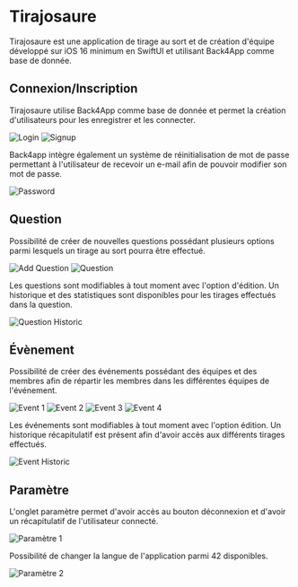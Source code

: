 # Tirajosaure

Tirajosaure est une application de tirage au sort et de création d'équipe développé sur iOS 16 minimum en SwiftUI et utilisant Back4App comme base de donnée.

## Connexion/Inscription

Tirajosaure utilise Back4App comme base de donnée et permet la création d'utilisateurs pour les enregistrer et les connecter.

![Login](https://github.com/Bananathoms/OCP12-Tirajosaure/raw/main/ReadMe/login.png)
![Signup](https://github.com/Bananathoms/OCP12-Tirajosaure/raw/main/ReadMe/signup.png)

Back4app intègre également un système de réinitialisation de mot de passe permettant à l'utilisateur de recevoir un e-mail afin de pouvoir modifier son mot de passe.

![Password](https://github.com/Bananathoms/OCP12-Tirajosaure/raw/main/ReadMe/password.png)

## Question

Possibilité de créer de nouvelles questions possédant plusieurs options parmi lesquels un tirage au sort pourra être effectué.

![Add Question](https://github.com/Bananathoms/OCP12-Tirajosaure/raw/main/ReadMe/addQuestion.png)
![Question](https://github.com/Bananathoms/OCP12-Tirajosaure/raw/main/ReadMe/question.png)

Les questions sont modifiables à tout moment avec l'option d'édition. Un historique et des statistiques sont disponibles pour les tirages effectués dans la question.

![Question Historic](https://github.com/Bananathoms/OCP12-Tirajosaure/raw/main/ReadMe/questionHistoric.png)

## Évènement

Possibilité de créer des événements possédant des équipes et des membres afin de répartir les membres dans les différentes équipes de l'événement.

![Event 1](https://github.com/Bananathoms/OCP12-Tirajosaure/raw/main/ReadMe/event1.png)
![Event 2](https://github.com/Bananathoms/OCP12-Tirajosaure/raw/main/ReadMe/event2.png)
![Event 3](https://github.com/Bananathoms/OCP12-Tirajosaure/raw/main/ReadMe/event3.png)
![Event 4](https://github.com/Bananathoms/OCP12-Tirajosaure/raw/main/ReadMe/event4.png)

Les événements sont modifiables à tout moment avec l'option édition. Un historique récapitulatif est présent afin d'avoir accès aux différents tirages effectués.

![Event Historic](https://github.com/Bananathoms/OCP12-Tirajosaure/raw/main/ReadMe/eventHistoric.png)

## Paramètre

L'onglet paramètre permet d'avoir accès au bouton déconnexion et d'avoir un récapitulatif de l'utilisateur connecté.

![Paramètre 1](https://github.com/Bananathoms/OCP12-Tirajosaure/raw/main/ReadMe/param1.png)

Possibilité de changer la langue de l'application parmi 42 disponibles.

![Paramètre 2](https://github.com/Bananathoms/OCP12-Tirajosaure/raw/main/ReadMe/param2.png)

